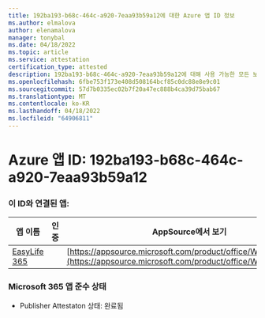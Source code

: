 ```yaml
---
title: 192ba193-b68c-464c-a920-7eaa93b59a12에 대한 Azure 앱 ID 정보
ms.author: elmalova
author: elenamalova
manager: tonybal
ms.date: 04/18/2022
ms.topic: article
ms.service: attestation
certification_type: attested
description: 192ba193-b68c-464c-a920-7eaa93b59a12에 대해 사용 가능한 모든 보안 및 규정 준수 정보입니다.
ms.openlocfilehash: 6fbe753f173e408d508164bcf85c0dc88e8e9c01
ms.sourcegitcommit: 57d7b0335ec02b7f20a47ec888b4ca39d75bab67
ms.translationtype: MT
ms.contentlocale: ko-KR
ms.lasthandoff: 04/18/2022
ms.locfileid: "64906811"
---
```

# <a name="azure-app-id-192ba193-b68c-464c-a920-7eaa93b59a12"></a>Azure 앱 ID: 192ba193-b68c-464c-a920-7eaa93b59a12


### <a name="apps-associated-with-this-id"></a>이 ID와 연결된 앱:
| **앱 이름** | **인증** | **AppSource에서 보기** |
|--------------|---------------|-----------------------|
| [EasyLife 365](../forward/WA200003697.md) |  | [https://appsource.microsoft.com/product/office/WA200003697](https://appsource.microsoft.com/product/office/WA200003697) |

### <a name="microsoft-365-app-compliance-status"></a>Microsoft 365 앱 준수 상태
- Publisher Attestaton 상태: 완료됨
